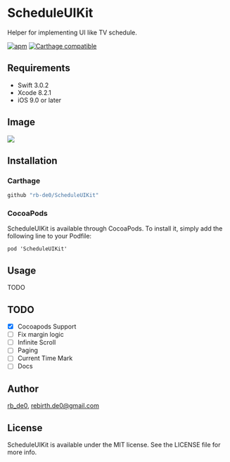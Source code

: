 

# ScheduleUIKit
Helper for implementing UI like TV schedule.


[![apm](https://img.shields.io/apm/l/vim-mode.svg)]()
[![Carthage compatible](https://img.shields.io/badge/Carthage-compatible-4BC51D.svg?style=flat)](https://github.com/Carthage/Carthage)

## Requirements

- Swift 3.0.2
- Xcode 8.2.1
- iOS 9.0 or later

## Image

![](./Image/example.gif)

## Installation

### Carthage

```bash
github "rb-de0/ScheduleUIKit"
```

### CocoaPods

ScheduleUIKit is available through CocoaPods. To install it, simply add the following line to your Podfile:

```
pod 'ScheduleUIKit'
```

## Usage

TODO

## TODO

- [x] Cocoapods Support
- [ ] Fix margin logic
- [ ] Infinite Scroll
- [ ] Paging
- [ ] Current Time Mark
- [ ] Docs

## Author

[rb_de0](https://twitter.com/rb_de0), rebirth.de0@gmail.com

## License

ScheduleUIKit is available under the MIT license. See the LICENSE file for more info.
